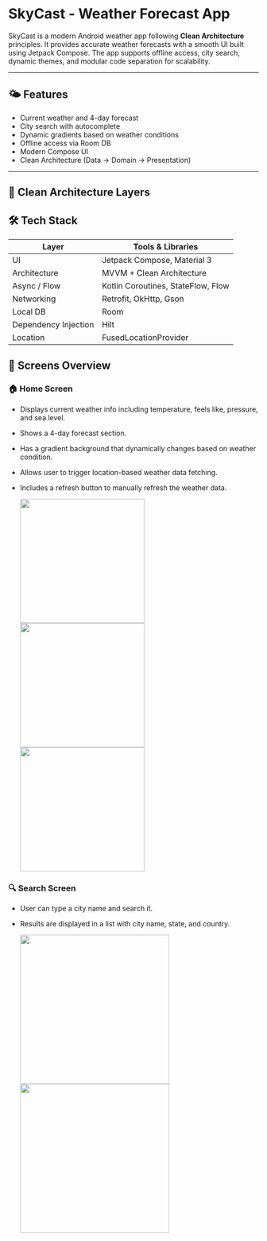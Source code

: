 # SkyCast - Weather Forecast App

SkyCast is a modern Android weather app following **Clean Architecture** principles. It provides accurate weather forecasts with a smooth UI built using Jetpack Compose. The app supports offline access, city search, dynamic themes, and modular code separation for scalability.

---

## 🌤 Features

- Current weather and 4-day forecast
- City search with autocomplete
- Dynamic gradients based on weather conditions
- Offline access via Room DB
- Modern Compose UI
- Clean Architecture (Data → Domain → Presentation)

---

## 🧱 Clean Architecture Layers

## 🛠 Tech Stack

| Layer         | Tools & Libraries                      |
|---------------|----------------------------------------|
| UI            | Jetpack Compose, Material 3            |
| Architecture  | MVVM + Clean Architecture              |
| Async / Flow  | Kotlin Coroutines, StateFlow, Flow     |
| Networking    | Retrofit, OkHttp, Gson                 |
| Local DB      | Room                                   |
| Dependency Injection | Hilt                            |
| Location      | FusedLocationProvider                  |


## 📱 Screens Overview

### 🏠 Home Screen
- Displays current weather info including temperature, feels like, pressure, and sea level.
- Shows a 4-day forecast section.
- Has a gradient background that dynamically changes based on weather condition.
- Allows user to trigger location-based weather data fetching.
- Includes a refresh button to manually refresh the weather data.

  <img src="app/src/assets/home_screen1.png" width="250"/>  <img src="app/src/assets/home_screen2.png" width="250"/>  <img src="app/src/assets/home_screen3.png" width="250"/>

### 🔍 Search Screen
- User can type a city name and search it.
- Results are displayed in a list with city name, state, and country.

   <img src="app/src/assets/search_screen1.png" width="300"/>  <img src="app/src/assets/search_screen2.png" width="300"/>
